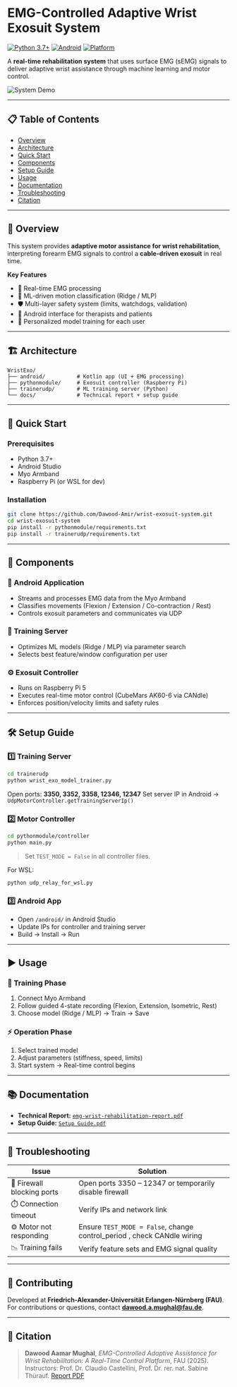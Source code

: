 # EMG-Controlled Adaptive Wrist Exosuit System

[![Python 3.7+](https://img.shields.io/badge/python-3.7+-blue.svg)](https://www.python.org/downloads/)
[![Android](https://img.shields.io/badge/Android-Kotlin-green.svg)](https://developer.android.com/)
[![Platform](https://img.shields.io/badge/Platform-Android%20%7C%20Raspberry%20Pi%20%7C%20Python-lightgrey.svg)]()

A **real-time rehabilitation system** that uses surface EMG (sEMG) signals to deliver adaptive wrist assistance through machine learning and motor control.

![System Demo](Report/demo.gif) 

---

## 📋 Table of Contents

* [Overview](#overview)
* [Architecture](#architecture)
* [Quick Start](#quick-start)
* [Components](#components)
* [Setup Guide](#setup-guide)
* [Usage](#usage)
* [Documentation](#documentation)
* [Troubleshooting](#troubleshooting)
* [Citation](#citation)

---

## 🎯 Overview

This system provides **adaptive motor assistance for wrist rehabilitation**, interpreting forearm EMG signals to control a **cable-driven exosuit** in real time.

**Key Features**

* 🧠 Real-time EMG processing 
* 🤖 ML-driven motion classification (Ridge / MLP)
* 🛡️ Multi-layer safety system (limits, watchdogs, validation)
* 📱 Android interface for therapists and patients
* 🔧 Personalized model training for each user

---

## 🏗️ Architecture

```
WristExo/
├── android/          # Kotlin app (UI + EMG processing)
├── pythonmodule/     # Exosuit controller (Raspberry Pi)
├── trainerudp/       # ML training server (Python)
└── docs/             # Technical report + setup guide
```

---

## 🚀 Quick Start

### Prerequisites

* Python 3.7+
* Android Studio
* Myo Armband
* Raspberry Pi (or WSL for dev)

### Installation

```bash
git clone https://github.com/Dawood-Amir/wrist-exosuit-system.git
cd wrist-exosuit-system
pip install -r pythonmodule/requirements.txt
pip install -r trainerudp/requirements.txt
```

---

## 🧩 Components

### 📱 Android Application

* Streams and processes EMG data from the Myo Armband
* Classifies movements (Flexion / Extension / Co-contraction / Rest)
* Controls exosuit parameters and communicates via UDP

### 🧠 Training Server

* Optimizes ML models (Ridge / MLP) via parameter search
* Selects best feature/window configuration per user

### ⚙️ Exosuit Controller

* Runs on Raspberry Pi 5
* Executes real-time motor control (CubeMars AK60-6 via CANdle)
* Enforces position/velocity limits and safety rules

---

## 🛠️ Setup Guide

### 1️⃣ Training Server

```bash
cd trainerudp
python wrist_exo_model_trainer.py
```

Open ports: **3350, 3352, 3358, 12346, 12347**
Set server IP in Android → `UdpMotorController.getTrainingServerIp()`

### 2️⃣ Motor Controller

```bash
cd pythonmodule/controller
python main.py
```

> Set `TEST_MODE = False` in all controller files.

For WSL:

```bash
python udp_relay_for_wsl.py
```

### 3️⃣ Android App

* Open `/android/` in Android Studio
* Update IPs for controller and training server
* Build → Install → Run

---

## ▶️ Usage

### 🧾 Training Phase

1. Connect Myo Armband
2. Follow guided 4-state recording (Flexion, Extension, Isometric, Rest)
3. Choose model (Ridge / MLP) → Train → Save

### ⚡ Operation Phase

1. Select trained model
2. Adjust parameters (stiffness, speed, limits)
3. Start system → Real-time control begins

---

## 📚 Documentation

* **Technical Report:** [`emg-wrist-rehabilitation-report.pdf`](Report/emg-wrist-rehabilitation-report.pdf)
* **Setup Guide:** [`Setup Guide.pdf`](Report/Setup%20Guide.pdf)

---

## 🧩 Troubleshooting

| Issue                      | Solution                                                |
| -------------------------- | ------------------------------------------------------- |
| 🔴 Firewall blocking ports | Open ports 3350 – 12347 or temporarily disable firewall |
| ⏱️ Connection timeout      | Verify IPs and network link                             |
| ⚙️ Motor not responding    | Ensure `TEST_MODE = False`, change control_period , check CANdle wiring      |
| 📉 Training fails          | Verify feature sets and EMG signal quality              |

---

## 🤝 Contributing

Developed at **Friedrich-Alexander-Universität Erlangen-Nürnberg (FAU)**.
For contributions or questions, contact **[dawood.a.mughal@fau.de](mailto:dawood.a.mughal@fau.de)**.

---

## 📄 Citation

> **Dawood Aamar Mughal**, *EMG-Controlled Adaptive Assistance for Wrist Rehabilitation: A Real-Time Control Platform*, FAU (2025).
> Instructors: Prof. Dr. Claudio Castellini, Prof. Dr. rer. nat. Sabine Thürauf.
> [Report PDF](docs/emg-wrist-rehabilitation-report.pdf)


